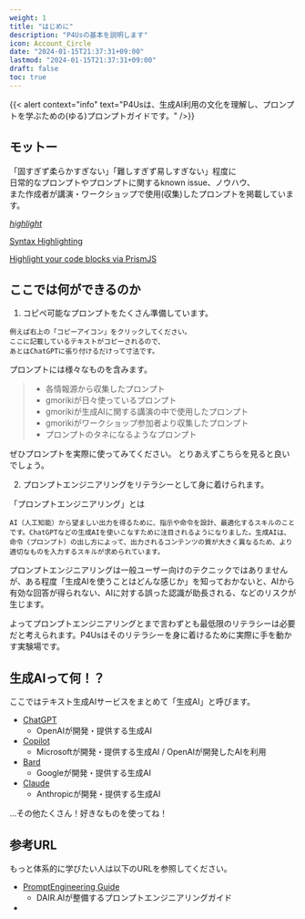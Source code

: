 ```yaml
---
weight: 1
title: "はじめに"
description: "P4Usの基本を説明します"
icon: Account_Circle
date: "2024-01-15T21:37:31+09:00"
lastmod: "2024-01-15T21:37:31+09:00"
draft: false
toc: true
---
```


{{< alert context="info" text="P4Usは、生成AI利用の文化を理解し、プロンプトを学ぶための(ゆる)プロンプトガイドです。" />}}

## モットー
「固すぎず柔らかすぎない」「難しすぎず易しすぎない」程度に<br>
日常的なプロンプトやプロンプトに関するknown issue、ノウハウ、<br>
また作成者が講演・ワークショップで使用(収集)したプロンプトを掲載しています。<br>


<div class="row flex-xl-wrap pb-4">

<div id="list-item" class="col-md-4 col-12 py-2">
  <a class="text-decoration-none text-reset" href="./archive/irprompt/">
  <div class="card h-100 features feature-full-bg rounded p-4 position-relative overflow-hidden border-1">
      <span class="h1 icon-color">
        <i class="material-icons align-middle">highlight</i>
      </span>
      <div class="card-body p-0 content">
        <p class="fs-5 fw-semibold card-title mb-1">Syntax Highlighting</p>
        <p class="para card-text mb-0">Highlight your code blocks via PrismJS</p>
      </div>
    </div>
  </a>
</div>

</div>


## ここでは何ができるのか
1. コピペ可能なプロンプトをたくさん準備しています。
```
例えば右上の「コピーアイコン」をクリックしてください。
ここに記載しているテキストがコピーされるので、
あとはChatGPTに張り付けるだけって寸法です。
```

プロンプトには様々なものを含みます。
> - 各情報源から収集したプロンプト
> - gmorikiが日々使っているプロンプト
> - gmorikiが生成AIに関する講演の中で使用したプロンプト
> - gmorikiがワークショップ参加者より収集したプロンプト
> - プロンプトのタネになるようなプロンプト

ぜひプロンプトを実際に使ってみてください。
とりあえずこちらを見ると良いでしょう。

2. プロンプトエンジニアリングをリテラシーとして身に着けられます。

「プロンプトエンジニアリング」とは
```
AI（人工知能）から望ましい出力を得るために、指示や命令を設計、最適化するスキルのことです。ChatGPTなどの生成AIを使いこなすために注目されるようになりました。生成AIは、命令（プロンプト）の出し方によって、出力されるコンテンツの質が大きく異なるため、より適切なものを入力するスキルが求められています。
```

プロンプトエンジニアリングは一般ユーザー向けのテクニックではありませんが、ある程度「生成AIを使うことはどんな感じか」を知っておかないと、AIから有効な回答が得られない、AIに対する誤った認識が助長される、などのリスクが生じます。

よってプロンプトエンジニアリングとまで言わずとも最低限のリテラシーは必要だと考えられます。P4Usはそのリテラシーを身に着けるために実際に手を動かす実験場です。


## 生成AIって何！？

ここではテキスト生成AIサービスをまとめて「生成AI」と呼びます。

* [ChatGPT](https://chat.openai.com/ "ChatGPT") 
  * OpenAIが開発・提供する生成AI
* [Copilot](https://copilot.microsoft.com/ "Copilot")
  * Microsoftが開発・提供する生成AI / OpenAIが開発したAIを利用
* [Bard](https://bard.google.com/chat "Bard")
  * Googleが開発・提供する生成AI
* [Claude](https://claude.ai/ "Claude")
  * Anthropicが開発・提供する生成AI

...その他たくさん！好きなものを使ってね！


## 参考URL

もっと体系的に学びたい人は以下のURLを参照してください。

* [PromptEngineering Guide](https://www.promptingguide.ai/jp)
  * DAIR.AIが整備するプロンプトエンジニアリングガイド
* 